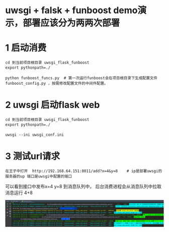 

# uwsgi + falsk + funboost demo演示，部署应该分为两两次部署


# 1 启动消费  
```
cd 到当前项目根目录 uwsgi_flask_funboost
export pythonpath=./

python funboost_funcs.py  # 第一次运行funboost会在项目根目录下生成配置文件 funboost_config.py ，按需修改配置文件的中间件配置。
```

# 2 uwsgi 启动flask web

```
cd 到当前项目根目录 uwsgi_flask_funboost
export pythonpath=./

uwsgi --ini uwsgi_conf.ini

```

# 3 测试url请求

```
在王子中打开  http://192.168.64.151:8011/add?x=4&y=8    # ip是部署uwsgi的服务器的up 端口是uwsgi中配置的端口
```

可以看到接口中发布x=4 y=8 到消息队列中， 后台消费进程会从消息队列中拉取消息运行 4+8

![img.png](img.png)